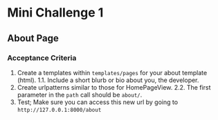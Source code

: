 # Mini Challenge 1

## About Page

### Acceptance Criteria
1. Create a templates within `templates/pages` for your about template (html).
1.1. Include a short blurb or bio about you, the developer.
2. Create urlpatterns similar to those for HomePageView.
2.2. The first parameter in the `path` call should be `about/`.
3. Test; Make sure you can access this new url by going to `http://127.0.0.1:8000/about`